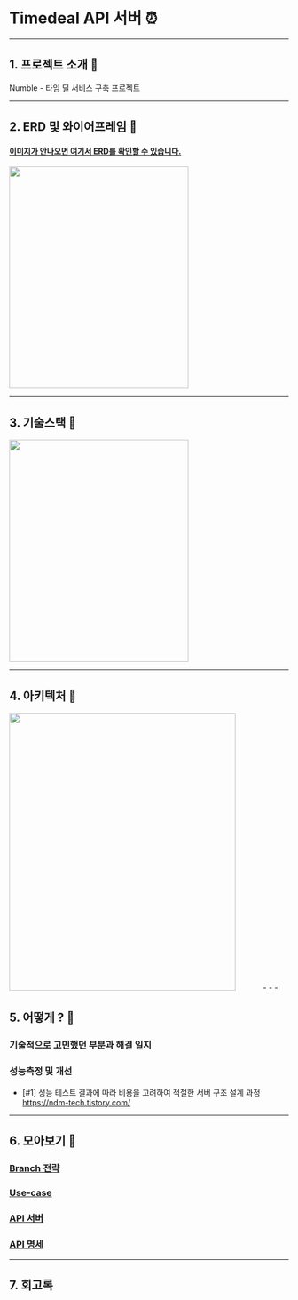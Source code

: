 # Timedeal API 서버 ⏰

- - -

## 1. 프로젝트 소개 📌
Numble - 타임 딜 서비스 구축 프로젝트

- - -

## 2. ERD 및 와이어프레임 📌
#### [이미지가 안나오면 여기서 ERD를 확인할 수 있습니다.](https://www.erdcloud.com/d/RtPz9Da6PJ3A5mwBG)
<img src = "https://user-images.githubusercontent.com/55571682/223295255-5a919900-7b86-4620-a3a4-4b2bdab66697.png" width = "80%" height = "400">

- - -

## 3. 기술스택 📌
<img src = "https://user-images.githubusercontent.com/55571682/223299102-14ec3d65-a9da-46f0-bb45-dd47abfc959f.png" width = "80%" height = "400">

- - -

## 4. 아키텍처 📌
<img src = "https://user-images.githubusercontent.com/55571682/223303497-dd542b25-ee95-4ee8-aab8-8153c0ac2eaa.png" width = "90%" height = "500">
- - -

## 5. 어떻게 ? 📌
### 기술적으로 고민했던 부분과 해결 일지
### 성능측정 및 개선
* [#1] 성능 테스트 결과에 따라 비용을 고려하여 적절한 서버 구조 설계 과정  
https://ndm-tech.tistory.com/
- - -

## 6. 모아보기 📌
### [Branch 전략](https://github.com/skehdxhd96/timedeal/wiki/Git-Flow-&-Commit-Message-Convention)
### [Use-case](https://github.com/skehdxhd96/timedeal/wiki/%EA%B8%B0%EB%8A%A5-%EB%AA%85%EC%84%B8)
### [API 서버](https://www.naver.com)
### [API 명세](https://www.naver.com)
- - -

## 7. 회고록

